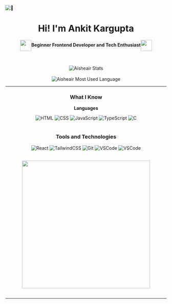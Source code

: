 ![👋 ](https://user-images.githubusercontent.com/10498744/210012254-234538ff-d198-48aa-8964-37e6fd45d227.gif)

<div align="center">

# Hi! I'm Ankit Kargupta 
<img src="https://user-images.githubusercontent.com/74038190/226127923-0e8b7792-7b3c-462b-951b-63c96ba1a5af.gif" height="35" style="vertical-align: middle;" />**Beginner Frontend Developer and Tech Enthusiast**<img src="https://user-images.githubusercontent.com/74038190/226127923-0e8b7792-7b3c-462b-951b-63c96ba1a5af.gif" height="35" style="vertical-align: middle;" />

<br>

![Aisheair Stats](https://github-readme-stats.vercel.app/api?username=Aisheair&theme=radical&show_icons=true&hide_border=false&count_private=true) 
<br><br>
![Aisheair Most Used Language](https://github-readme-stats.vercel.app/api/top-langs/?username=Aisheair&theme=radical&hide_border=false&include_all_commits=true&count_private=true&layout=compact)

---

### What I Know

**Languages**

![HTML](https://ziadoua.github.io/m3-Markdown-Badges/badges/HTML/html1.svg)
![CSS](https://ziadoua.github.io/m3-Markdown-Badges/badges/CSS/css1.svg)
![JavaScript](https://ziadoua.github.io/m3-Markdown-Badges/badges/Javascript/javascript3.svg)
![TypeScript](https://ziadoua.github.io/m3-Markdown-Badges/badges/TypeScript/typescript1.svg)
![C](https://ziadoua.github.io/m3-Markdown-Badges/badges/C/c1.svg)
<br><br>


### Tools and Technologies

![React](https://ziadoua.github.io/m3-Markdown-Badges/badges/React/react1.svg)
![TailwindCSS](https://ziadoua.github.io/m3-Markdown-Badges/badges/TailwindCSS/tailwindcss1.svg)
![Git](https://ziadoua.github.io/m3-Markdown-Badges/badges/Git/git1.svg)
![VSCode](https://ziadoua.github.io/m3-Markdown-Badges/badges/VisualStudioCode/visualstudiocode1.svg)
![VSCode](https://ziadoua.github.io/m3-Markdown-Badges/badges/Linux/linux3.svg)


<br>

<img src="https://user-images.githubusercontent.com/74038190/212284158-e840e285-664b-44d7-b79b-e264b5e54825.gif" width="400">
<br><br>

---
</div>

